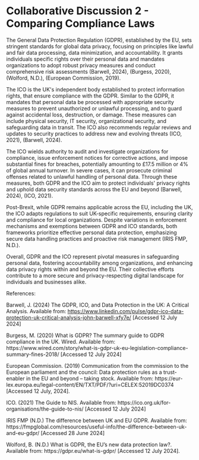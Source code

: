 # Collaborative Discussion 2 - Comparing Compliance Laws

<p>
The General Data Protection Regulation (GDPR), established by the EU, sets stringent standards for global data privacy, focusing on principles like lawful and fair data processing, 
data minimization, and accountability. It grants individuals specific rights over their personal data and mandates organizations to adopt robust privacy measures and conduct comprehensive
risk assessments (Barwell, 2024), (Burgess, 2020), (Wolford, N.D.), (European Commission, 2019).
  </p><p>
The ICO is the UK's independent body established to protect information rights, that ensure compliance with the GDPR. Similar to the GDPR, it mandates that personal data be processed with 
appropriate security measures to prevent unauthorized or unlawful processing, and to guard against accidental loss, destruction, or damage. These measures can include physical security, IT 
security, organizational security, and safeguarding data in transit. The ICO also recommends regular reviews and updates to security practices to address new and evolving threats (ICO, 2021), 
(Barwell, 2024).
    </p><p>
The ICO wields authority to audit and investigate organizations for compliance, issue enforcement notices for corrective actions, and impose substantial fines for breaches, potentially 
amounting to £17.5 million or 4% of global annual turnover. In severe cases, it can prosecute criminal offenses related to unlawful handling of personal data. Through these measures, both 
GDPR and the ICO aim to protect individuals' privacy rights and uphold data security standards across the EU and beyond (Barwell, 2024), (ICO, 2021).
      </p><p>
Post-Brexit, while GDPR remains applicable across the EU, including the UK, the ICO adapts regulations to suit UK-specific requirements, ensuring clarity and compliance for local organizations.
Despite variations in enforcement mechanisms and exemptions between GDPR and ICO standards, both frameworks prioritize effective personal data protection, emphasizing secure data handling 
practices and proactive risk management (IRIS FMP, N.D.).
      </p><p>
Overall, GDPR and the ICO represent pivotal measures in safeguarding personal data, fostering accountability among organizations, and enhancing data privacy rights within and beyond the EU. 
Their collective efforts contribute to a more secure and privacy-respecting digital landscape for individuals and businesses alike.
</p><p>

References:</p><p>
Barwell, J. (2024) The GDPR, ICO, and Data Protection in the UK: A Critical Analysis. Available from: 
https://www.linkedin.com/pulse/gdpr-ico-data-protection-uk-critical-analysis-john-barwell-xfy7e/ [Accessed 12 July 2024]
</p> <p>
Burgess, M. (2020) What is GDPR? The summary guide to GDPR compliance in the UK. Wired. Available from: 
https://www.wired.com/story/what-is-gdpr-uk-eu-legislation-compliance-summary-fines-2018/  [Accessed 12 July 2024]
</p><p>
European Commission. (2019) Communication from the commission to the European parliament and the council: 
Data protection rules as a trust-enabler in the EU and beyond – taking stock. Available from: 
https://eur-lex.europa.eu/legal-content/EN/TXT/PDF/?uri=CELEX:52019DC0374 [Accessed 12 July, 2024].
</p><p>
ICO. (2021) The Guide to NIS. Available from: https://ico.org.uk/for-organisations/the-guide-to-nis/ [Accessed 12 July 2024]
</p><p>
IRIS FMP (N.D.) The difference between UK and EU GDPR. Available from: https://fmpglobal.com/resources/useful-info/the-difference-between-uk-and-eu-gdpr/ [Accessed 28 June 2024]
</p><p>
Wolford, B. (N.D.) What is GDPR, the EU’s new data protection law?. Available from: https://gdpr.eu/what-is-gdpr/ [Accessed 12 July 2024].</p>
